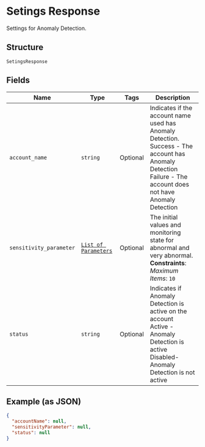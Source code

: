 
# Setings Response

Settings for Anomaly Detection.

## Structure

`SetingsResponse`

## Fields

| Name | Type | Tags | Description |
|  --- | --- | --- | --- |
| `account_name` | `string` | Optional | Indicates if the account name used has Anomaly Detection.<br />Success - The account has Anomaly Detection<br />Failure - The account does not have Anomaly Detection |
| `sensitivity_parameter` | [`List of Parameters`](../../doc/models/parameters.md) | Optional | The initial values and monitoring state for abnormal and very abnormal.<br>**Constraints**: *Maximum Items*: `10` |
| `status` | `string` | Optional | Indicates if Anomaly Detection is active on the account<br />Active - Anomaly Detection is active<br />Disabled- Anomaly Detection is not active |

## Example (as JSON)

```json
{
  "accountName": null,
  "sensitivityParameter": null,
  "status": null
}
```


